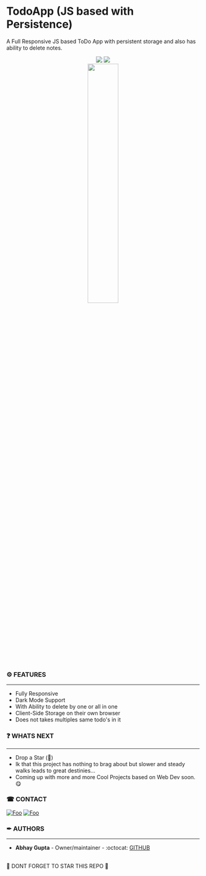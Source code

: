 # TodoApp (JS based with Persistence)
A Full Responsive JS based ToDo App with persistent storage and also has ability to delete notes. <br>

<div align="center">
  <img src="https://img.shields.io/badge/MADE%20BY-ABHAY%20GUPTA-%23404EED">
  <img src="https://img.shields.io/badge/DEPLOYMENT-WORKING-%284824"></div>
<div align="center">
<img src="https://imgproxy-ouch.icons8.com/Q3Fj5dtMI3QHIFmet-DlRQfDejcv71Yt1c4d9iin2Lg/rs:fit:912:912/czM6Ly9pY29uczgu/b3VjaC1wcm9kLmFz/c2V0cy9zdmcvNTEz/LzBjZWUxMWUzLWUy/ZjMtNDkzOS04MjZj/LTRhYWFmYjRhMDg0/MC5zdmc.png/download?filename=cherry-729.png" width="40%"></div>

<h3>⚙ FEATURES</h3>
<hr>
<ul>
  <li>Fully Responsive</li>
  <li>Dark Mode Support</li>
  <li>With Ability to delete by one or all in one</li>
  <li>Client-Side Storage on their own browser</li>
  <li>Does not takes multiples same todo's in it</li>
</ul>

<h3>❓ WHATS NEXT </h3>
<hr>
<ul>
  <li>Drop a Star (🌟)</li>
  <li>Ik that this project has nothing to brag about but slower and steady walks leads to great destinies...</li>
  <li>Coming up with more and more Cool Projects based on Web Dev soon. 😋</li>
</ul>

### ☎ CONTACT
<a href="http://www.t.me/techincaltitan/" rel="Telegram">![Foo](https://img.shields.io/badge/TELEGRAM-%40technicaltitan-blue)</a>
<a href="https://discord.com/channels/@me/824260140894781440" rel="DISCORD"> ![Foo](https://img.shields.io/badge/DISCORD-%40abhaygupta08%230808-%23404EED)</a>

<h3> ✒ AUTHORS </h3>
<hr>

* **Abhay Gupta** - Owner/maintainer - :octocat: [GITHUB](https://www.github.com/abhaygupta08)
<br><br>

🌟 DONT FORGET TO STAR THIS REPO 🌟
